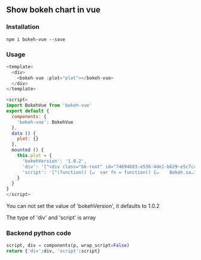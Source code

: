 ## Show bokeh chart in vue

### Installation
```
npm i bokeh-vue --save
```

### Usage
```javascript
<template>
  <div>
    <bokeh-vue :plot="plot"></bokeh-vue>
  </div>
</template>

<script>
import BokehVue from 'bokeh-vue'
export default {
  components: {
    'bokeh-vue': BokehVue
  },
  data () {
    plot: {}
  },
  mounted () {
    this.plot = {
      'bokehVersion': '1.0.2',
      'div': '["<div class="bk-root" id="74694b03-e536-4de1-b629-e5c7cc63a5fa"></div>"]',
      'script': '["(function() {↵  var fn = function() {↵    Bokeh.sa…t.addEventListener("DOMContentLoaded", fn);↵})();"]'
    }
  }
}
</script>
```
You can not set the value of 'bokehVersion', it defaults to 1.0.2

The type of 'div' and 'script' is array


### Backend python code
```python
script, div = components(p, wrap_script=False)
return {'div':div, 'script':script}
```